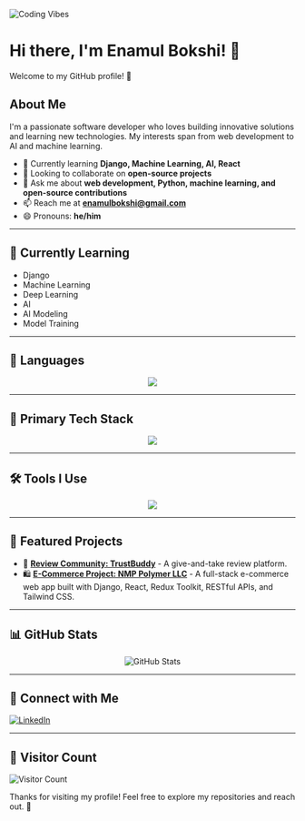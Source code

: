 ![Coding Vibes](https://source.unsplash.com/featured/?coding,technology)

# Hi there, I'm Enamul Bokshi! 👋

Welcome to my GitHub profile! 🚀

## About Me

I'm a passionate software developer who loves building innovative solutions and learning new technologies. My interests span from web development to AI and machine learning.

- 🌱 Currently learning **Django, Machine Learning, AI, React**
- 👯 Looking to collaborate on **open-source projects**
- 💬 Ask me about **web development, Python, machine learning, and open-source contributions**
- 📫 Reach me at **[enamulbokshi@gmail.com](mailto:enamulbokshi@gmail.com)**
- 😄 Pronouns: **he/him**

---

## 🎯 Currently Learning

- Django
- Machine Learning
- Deep Learning
- AI
- AI Modeling
- Model Training

---

## 📝 Languages

<p align="center">
  <img src="https://skillicons.dev/icons?i=python,cpp,java,javascript,php,html,css" />
</p>

---

## 🚀 Primary Tech Stack

<p align="center">
  <img src="https://skillicons.dev/icons?i=js,react,nodejs,express,nextjs,tailwind,python,django" />
</p>

---

## 🛠 Tools I Use

<p align="center">
  <img src="https://skillicons.dev/icons?i=git,github,vscode,linux,npm,githubcopilot" />
</p>

---

## 📌 Featured Projects

- 🎯 **[Review Community: TrustBuddy](https://github.com/EnamulBokshi/trustbuddy-frontend.git)** - A give-and-take review platform.
- 🛍 **[E-Commerce Project: NMP Polymer LLC](https://nmppolymer.com/)** - A full-stack e-commerce web app built with Django, React, Redux Toolkit, RESTful APIs, and Tailwind CSS.

---

## 📊 GitHub Stats

<p align="center">
  <img src="https://github-readme-stats.vercel.app/api?username=EnamulBokshi&show_icons=true&theme=radical" alt="GitHub Stats" />
</p>

---

## 🔗 Connect with Me

[![LinkedIn](https://img.shields.io/badge/LinkedIn-0077B5?style=for-the-badge&logo=linkedin&logoColor=white)](https://www.linkedin.com/in/enamulbokshi)

---

## 👀 Visitor Count

![Visitor Count](https://komarev.com/ghpvc/?username=EnamulBokshi&color=blue&style=flat-square)

Thanks for visiting my profile! Feel free to explore my repositories and reach out. 🚀
